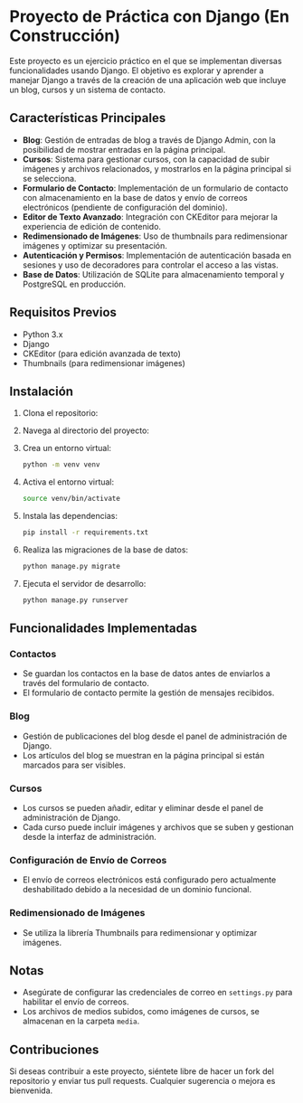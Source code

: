 
# Proyecto de Práctica con Django (En Construcción)

Este proyecto es un ejercicio práctico en el que se implementan diversas funcionalidades usando Django. El objetivo es explorar y aprender a manejar Django a través de la creación de una aplicación web que incluye un blog, cursos y un sistema de contacto.

## Características Principales

- **Blog**: Gestión de entradas de blog a través de Django Admin, con la posibilidad de mostrar entradas en la página principal.
- **Cursos**: Sistema para gestionar cursos, con la capacidad de subir imágenes y archivos relacionados, y mostrarlos en la página principal si se selecciona.
- **Formulario de Contacto**: Implementación de un formulario de contacto con almacenamiento en la base de datos y envío de correos electrónicos (pendiente de configuración del dominio).
- **Editor de Texto Avanzado**: Integración con CKEditor para mejorar la experiencia de edición de contenido.
- **Redimensionado de Imágenes**: Uso de thumbnails para redimensionar imágenes y optimizar su presentación.
- **Autenticación y Permisos**: Implementación de autenticación basada en sesiones y uso de decoradores para controlar el acceso a las vistas.
- **Base de Datos**: Utilización de SQLite para almacenamiento temporal y PostgreSQL en producción.

## Requisitos Previos

- Python 3.x
- Django
- CKEditor (para edición avanzada de texto)
- Thumbnails (para redimensionar imágenes)

## Instalación

1. Clona el repositorio:

2. Navega al directorio del proyecto:

3. Crea un entorno virtual:

   ```bash
   python -m venv venv
   ```

4. Activa el entorno virtual:

     ```bash
     source venv/bin/activate
     ```

5. Instala las dependencias:

   ```bash
   pip install -r requirements.txt
   ```

6. Realiza las migraciones de la base de datos:

   ```bash
   python manage.py migrate
   ```

7. Ejecuta el servidor de desarrollo:

   ```bash
   python manage.py runserver
   ```

## Funcionalidades Implementadas

### Contactos

- Se guardan los contactos en la base de datos antes de enviarlos a través del formulario de contacto.
- El formulario de contacto permite la gestión de mensajes recibidos.

### Blog

- Gestión de publicaciones del blog desde el panel de administración de Django.
- Los artículos del blog se muestran en la página principal si están marcados para ser visibles.

### Cursos

- Los cursos se pueden añadir, editar y eliminar desde el panel de administración de Django.
- Cada curso puede incluir imágenes y archivos que se suben y gestionan desde la interfaz de administración.

### Configuración de Envío de Correos

- El envío de correos electrónicos está configurado pero actualmente deshabilitado debido a la necesidad de un dominio funcional.

### Redimensionado de Imágenes

- Se utiliza la librería Thumbnails para redimensionar y optimizar imágenes.

## Notas

- Asegúrate de configurar las credenciales de correo en `settings.py` para habilitar el envío de correos.
- Los archivos de medios subidos, como imágenes de cursos, se almacenan en la carpeta `media`.

## Contribuciones

Si deseas contribuir a este proyecto, siéntete libre de hacer un fork del repositorio y enviar tus pull requests. Cualquier sugerencia o mejora es bienvenida.


